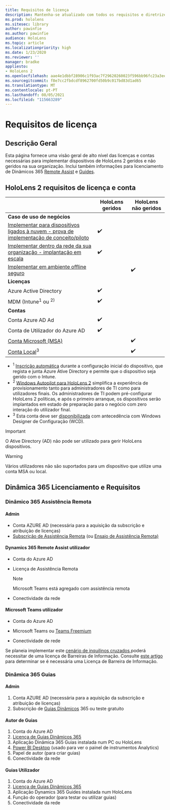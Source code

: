 ```yaml
---
title: Requisitos de licença
description: Mantenha-se atualizado com todos os requisitos e diretrizes de licenciamento necessários para a gestão de dispositivos móveis, HoloLens e Assistência Remota.
ms.prod: hololens
ms.sitesec: library
author: pawinfie
ms.author: pawinfie
audience: HoloLens
ms.topic: article
ms.localizationpriority: high
ms.date: 1/23/2020
ms.reviewer: ''
manager: bradke
appliesto:
- HoloLens 2
ms.openlocfilehash: aae4e1dbbf28906c1f93ac7f29620260023f596bb96fc23a3ee78442e70585fa
ms.sourcegitcommit: f8e7cc2fbdcdf8962700fd50b9c017bd83d1ad65
ms.translationtype: MT
ms.contentlocale: pt-PT
ms.lasthandoff: 08/05/2021
ms.locfileid: "115663289"
---
```

# <a name="license-requirements"></a>Requisitos de licença

## <a name="overview"></a>Descrição Geral
Esta página fornece uma visão geral de alto nível das licenças e contas necessárias para implementar dispositivos de HoloLens 2 geridos e não geridos na sua organização. Inclui também informações para licenciamento de Dinâmicos 365 [Remote Assist](#dynamics-365-remote-assist) e [Guides](#dynamics-365-guides).

## <a name="hololens-2-license-and-account-requirements"></a>HoloLens 2 requisitos de licença e conta

 
|       &nbsp;      | HoloLens geridos | HoloLens não geridos |
|-------------------|-----------------|---------------------|
| **Caso de uso de negócios** | | |
| [Implementar para dispositivos ligados à nuvem - prova de implementação de conceito/piloto](hololens-requirements.md#scenario-a-deploy-to-cloud-connected-devices)  | ✔️| |
| [Implementar dentro da rede da sua organização - implantação em escala](hololens-requirements.md#scenario-b-deploy-inside-your-organizations-network) | ✔️| |
| [Implementar em ambiente offline seguro](hololens-requirements.md#scenario-c-deploy-in-secure-offline-environment) | | ✔️ |
| **Licenças** | | |
| Azure Active Directory | ✔️ | |
| MDM (Intune<sup>1</sup> ou <sup>2)</sup> | ✔️  | |
| **Contas** |  | |
| Conta Azure AD Ad | ✔️ |  |
| Conta de Utilizador do Azure AD | ✔️ | |
| [Conta Microsoft (MSA)](/windows/security/identity-protection/access-control/microsoft-accounts)| | ✔️ |
| [Conta Local](/windows/security/identity-protection/access-control/local-accounts)<sup>3</sup> | | ✔️ |
- <sup>1</sup> [Inscrição automática](/mem/intune/enrollment/windows-enroll#enable-windows-10-automatic-enrollment) durante a configuração inicial do dispositivo, que regista e junta Azure Ative Directory e permite que o dispositivo seja gerido com o Intune.
- <sup>2</sup> [Windows Autopilot para HoloLens 2](hololens2-autopilot.md) simplifica a experiência de provisionamento tanto para administradores de TI como para utilizadores finais. Os administradores de TI podem pré-configurar HoloLens 2 políticas, e após o primeiro arranque, os dispositivos serão implantados em estado de preparação para o negócio com zero interação do utilizador final.
- <sup>3</sup> Esta conta deve ser [disponibilizada](hololens-provisioning.md#provisioning-package-hololens-wizard) com antecedência com Windows Designer de Configuração (WCD).

> [!IMPORTANT]
> O Ative Directory (AD) não pode ser utilizado para gerir HoloLens dispositivos.
 
> [!WARNING]
> Vários utilizadores não são suportados para um dispositivo que utilize uma conta MSA ou local.

## <a name="dynamics-365-licensing-and-requirements"></a>Dinâmica 365 Licenciamento e Requisitos

### <a name="dynamics-365-remote-assist"></a>Dinâmico 365 Assistência Remota 

#### <a name="admin"></a>Admin

- Conta AZURE AD (necessária para a aquisição da subscrição e atribuição de licenças)
- [Subscrição de Assistência Remota](/dynamics365/mixed-reality/remote-assist/buy-and-deploy-remote-assist) (ou [Ensaio de Assistência Remota)](/dynamics365/mixed-reality/remote-assist/try-remote-assist)
    
#### <a name="dynamics-365-remote-assist-user"></a>Dynamics 365 Remote Assist utilizador

- Conta do Azure AD

- Licença de Assistência Remota 

  > [!NOTE]
  > Microsoft Teams está agregado com assistência remota

- Conectividade da rede

#### <a name="microsoft-teams-user"></a>Microsoft Teams utilizador

- Conta do Azure AD

- Microsoft Teams ou [Teams Freemium](https://products.office.com/microsoft-teams/free)

- Conectividade de rede

Se planeia implementar este [cenário de inquilinos cruzados,](/dynamics365/mixed-reality/remote-assist/cross-tenant-overview#scenario-2-leasing-services-to-other-tenants)poderá necessitar de uma licença de Barreiras de Informação. Consulte [este artigo](/dynamics365/mixed-reality/remote-assist/cross-tenant-licensing-implementation#step-1-determine-if-information-barriers-are-necessary) para determinar se é necessária uma Licença de Barreira de Informação.

### <a name="dynamics-365-guides"></a>Dinâmica 365 Guias 

#### <a name="admin"></a>Admin

1. Conta AZURE AD (necessária para a aquisição da subscrição e atribuição de licenças)
2. Subscrição de [Guias Dinâmicos](/dynamics365/mixed-reality/guides/setup-step-one) 365 ou teste gratuito

#### <a name="guides-author"></a>Autor de Guias

1. Conta do Azure AD
1. [Licença de Guias Dinâmicos 365](/dynamics365/mixed-reality/guides/requirements)
1. Aplicação Dinâmica 365 Guias instalada num PC ou HoloLens
1. [Power BI Desktop](https://powerbi.microsoft.com/desktop/) (usado para ver o painel de instrumentos Analytics)
1. Papel de autor (para criar guias)
1. Conectividade da rede

#### <a name="guides-user"></a>Guias Utilizador

1. Conta do Azure AD
1. [Licença de Guias Dinâmicos 365](/dynamics365/mixed-reality/guides/requirements)
1. Aplicação Dynamics 365 Guides instalada num HoloLens
1. Função do operador (para testar ou utilizar guias)
1. Conectividade da rede
